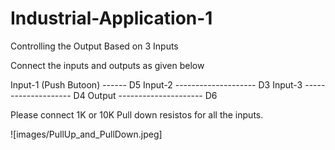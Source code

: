 # Industrial-Application-1
Controlling the Output Based on 3 Inputs



Connect the inputs and outputs as given below

Input-1 (Push Butoon) ------ D5
Input-2 -------------------- D3
Input-3 -------------------- D4
Output --------------------- D6

Please connect 1K or 10K Pull down resistos for all the inputs.


![images/PullUp_and_PullDown.jpeg]

